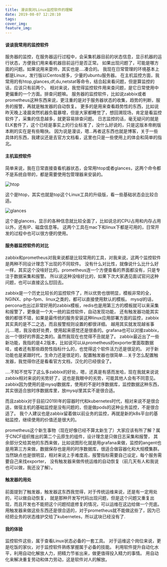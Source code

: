 ```yaml
---
title: 漫谈我对Linux监控软件的理解
date: 2019-08-07 12:28:10
tags:
cover_img:
feature_img:
---
```


#### 谈谈我常用的监控软件
服务器的监控，在服务器运行过程中，会采集机器目前的状态信息，显示机器的运行状态，方便我们用来看机器目前运行是否正常。
如果出现问题了，可能是哪方面的问题。如果说用来耍帅，其实也是....凑合的。
我现在日常管理的环境基本上都是Linux，发行版以Centos居多，少量的ubuntu服务器。
在主机监控方面，我常用的有htop,glances,df,du,netstat等命令，结合起来看问题，但是算监控的话，应该只有前两个。
相对来说，我觉得监控软件用来查问题，是它日常使用中更偏重的一个方面。排查问题嘛。
服务器的监控软件，比如说zabbix或者prometheus这种东西来说，更注重的是对于服务器状态的收集，趋势的判断，服务的报警，再就是触发器的自动恢复。
更多的是用来查看趋势性的东西，比如说昨天晚上凌晨突然机器负载暴增，但是大家都睡觉了，想回溯现场，肯定是看监控软件了，采集的信息越多，就更容易排查问题。
日志监控的话，毫无疑问的就是ELK套件了，这个已经是事实上的行业标准了，没什么好说的，只是这版本帝刷版本刷的实在是有些略快。
因为说是漫谈，嗯...再者这东西也就是博客，关于一些具体的东西，我建议还是去官方文档看，这里也只是一些使用上的体会和简单的指北。
#### 主机监控软件

简单来说，我在日常直接查看机器状态，会常用htop或者glances，这两个命令都不是系统自带的，都是需要使用包管理器来安装的。

![htop](htop.png)

这个是htop，其实也就是top这个Linux工具的升级版，看一些基础状态会比较合适。

![glances](glances.png)

这个是glances，显示的各种信息就比较全面了，比如说总的CPU占用和内存占用以外，还有IP、磁盘信息等。
这两个工具在mac下和linux下都是可用的，日常开发的过程中也可以很方便的使用。


#### 服务器监控软件的对比
zabbix和prometheus对我来说都是比较常用的工具，对我来说，这两个监控软件是两种不同设计理念下出现的不同软件。
没有什么对比性，就像说什么比什么好一样，其实这个没啥好比的。prometheus连一个方便查看的界面都没有，只是专注于数据采集和报警。
所以说这种没啥好比的，如果下次大家遇见面试官问这种问题，也可以直接这么怼回去。


zabbix是一个历史比较长的监控软件了，所以优势也很明显，模板非常的全，NGINX、php-fpm、linux之类的，都可以直接使用默认的模板。
mysql的话，percona也出过非常好用的zabbix模板，redis也是用第三方的模板就可以来采集和报警了，更像是一个大一统的监控软件，自动发现功能，
还有触发器功能其实做的都很不错，如果是最传统的服务安装这种linux应用部署方面的监控，zabbix其实真的是不二之选，而且报警规则设置的都很详细。
越用其实就发现越省事儿....嗯，我没收好处费，使用起来感觉还是很香的。grafana也可以对接zabbix，出一个很好的界面之类的。虽然我现在也觉得不丑就是了。
zabbix最近出了一些新功能，我指的是4.2版本，比如说可以从prometheus的exporter里面取数据哇，或者还有那些趋势性指标什么的，也觉得这个软件活力还是很足的。
对于新功能也是紧跟时代，生命力还是很足的，配置触发器也很简单....关于怎么配置触发器，我觉得你还是看看官方文档，汉化的已经很全了。



....不知不觉写了这么多zabbix的好处，嗯，还真是有感而发哈，现在我就来说说zabbix相对来说的劣势好了，这也是我眼中的劣势，可能其他人会有不同意见。
zabbix因为使用的是mysql数据库，使用的不是时序数据库，监控数据这种东西，其实很适合放时序数据库里，放mysql里其实不是很合适。


而且zabbix对于目前(2019)年的容器时代和kubernetes时代，相对来说不是很合适，做宿主机的基础监控是没有问题的，但是做pods的这种业务监控，不是很合适了。
我个人建议也是zabbix留着做以前业务的监控，再就是新的k8s平台的基础监控，继续使用的价值还是很大的。


prometheus这个新生事物（现在好像已经不算太新生了）大家应该有所了解？属于CNCF组织推出的第二个云原生的组件，设计理念是只做日志采集和报警，
其余部分交给其他的东西来做，比如说图形化就是用grafana来做，监控的angent也是用第三方来做，数据保存也是用的时序数据库，很适合做容器化和大规模集群。
当然缺点也是很明显，相对来说上手难度高，报警指标需要自己设定，每个服务需要自己来找exporter，
没有触发器来做传统运维的自动恢复（前几天有人和我说也可以做，我还没了解）。

#### 触发器的用处
前面提到了触发器，触发器这东西我觉得，对于传统运维来说，还是有一定用处的，可以做自动恢复，
就是那种开发写代码出现问题，但是这个问题又重复出现，而且开发也不能把这个问题彻底修复的情况，可以运维在这边给做一个兜底。
用触发器来做这些东西还是很合适的，对于prometheus就不能做这些了，因为已经把业务的状态维护交给了kubernetes，所以这块已经没有了.

#### 我的体验
监控软件这些，属于查看Linux状态必备的一套工具。
对于运维这个岗位来说，更是吃饭的家伙，对于监控软件熟练掌握属于必备的技能。
利用软件提升自动化水平，利用自动化解放人力，把精力节省出来，做更值得投入精力的事情。
用自动化来解决重复劳动和体力劳动，这是软件对人的解放。
